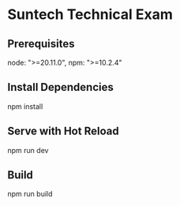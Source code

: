 # Suntech Technical Exam

## Prerequisites

node: ">=20.11.0",
npm: ">=10.2.4"

## Install Dependencies

npm install

## Serve with Hot Reload

npm run dev

## Build

npm run build
